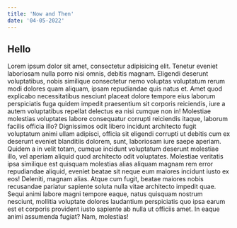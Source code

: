 ```yaml
---
title: 'Now and Then'
date: '04-05-2022'
---
```


## Hello

Lorem ipsum dolor sit amet, consectetur adipisicing elit. Tenetur eveniet laboriosam nulla porro nisi omnis, debitis magnam. Eligendi deserunt voluptatibus, nobis similique consectetur nemo voluptas voluptatum rerum modi dolores quam aliquam, ipsam repudiandae quis natus et. Amet quod explicabo necessitatibus nesciunt placeat dolore tempore eius laborum perspiciatis fuga quidem impedit praesentium sit corporis reiciendis, iure a autem voluptatibus repellat delectus ea nisi cumque non in! Molestiae molestias voluptates labore consequatur corrupti reiciendis itaque, laborum facilis officia illo? Dignissimos odit libero incidunt architecto fugit voluptatum animi ullam adipisci, officia sit eligendi corrupti ut debitis cum ex deserunt eveniet blanditiis dolorem, sunt, laboriosam iure saepe aperiam. Quidem a in velit totam, cumque incidunt voluptatum deserunt molestiae illo, vel aperiam aliquid quod architecto odit voluptates. Molestiae veritatis ipsa similique est quisquam molestias alias aliquam magnam rem error repudiandae aliquid, eveniet beatae sit neque eum maiores incidunt iusto ex eos! Deleniti, magnam alias. Atque cum fugit, beatae maiores nobis recusandae pariatur sapiente soluta nulla vitae architecto impedit quae. Sequi animi labore magni tempore eaque, natus quisquam nostrum nesciunt, mollitia voluptate dolores laudantium perspiciatis quo ipsa earum est et corporis provident iusto sapiente ab nulla ut officiis amet. In eaque animi assumenda fugiat? Nam, molestias!
